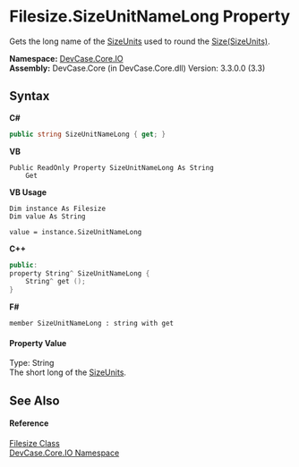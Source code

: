 # Filesize.SizeUnitNameLong Property 
 

Gets the long name of the <a href="T_DevCase_Core_IO_SizeUnits">SizeUnits</a> used to round the <a href="P_DevCase_Core_IO_Filesize_Size">Size(SizeUnits)</a>.

**Namespace:**&nbsp;<a href="N_DevCase_Core_IO">DevCase.Core.IO</a><br />**Assembly:**&nbsp;DevCase.Core (in DevCase.Core.dll) Version: 3.3.0.0 (3.3)

## Syntax

**C#**<br />
``` C#
public string SizeUnitNameLong { get; }
```

**VB**<br />
``` VB
Public ReadOnly Property SizeUnitNameLong As String
	Get
```

**VB Usage**<br />
``` VB Usage
Dim instance As Filesize
Dim value As String

value = instance.SizeUnitNameLong

```

**C++**<br />
``` C++
public:
property String^ SizeUnitNameLong {
	String^ get ();
}
```

**F#**<br />
``` F#
member SizeUnitNameLong : string with get

```


#### Property Value
Type: String<br />The short long of the <a href="T_DevCase_Core_IO_SizeUnits">SizeUnits</a>.

## See Also


#### Reference
<a href="T_DevCase_Core_IO_Filesize">Filesize Class</a><br /><a href="N_DevCase_Core_IO">DevCase.Core.IO Namespace</a><br />
